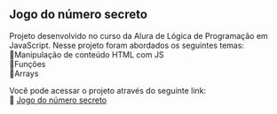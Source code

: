## Jogo do número secreto

Projeto desenvolvido no curso da Alura de Lógica de Programação em JavaScript.
Nesse projeto foram abordados os seguintes temas: <br>
🔹Manipulação de conteúdo HTML com JS<br>
🔹Funções<br>
🔹Arrays<br>

Você pode acessar o projeto através do seguinte link: <br>
🔗 [Jogo do número secreto](https://jogo-do-numero-secreto-five-blue.vercel.app/)
